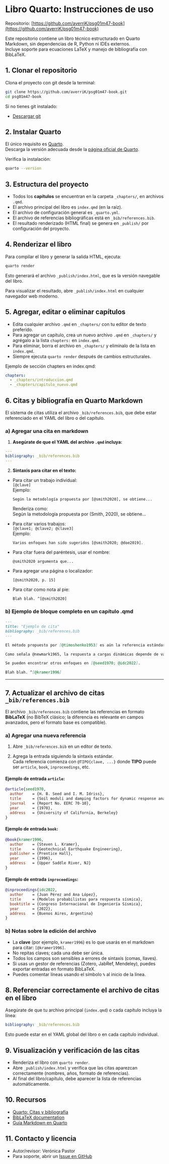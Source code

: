 # Libro Quarto: Instrucciones de uso

Repositorio: [https://github.com/averriK/psg01m47-book](https://github.com/averriK/psg01m47-book)

Este repositorio contiene un libro técnico estructurado en Quarto Markdown, sin dependencias de R, Python ni IDEs externos.  
Incluye soporte para ecuaciones LaTeX y manejo de bibliografía con BibLaTeX.


## 1. Clonar el repositorio

Clona el proyecto con git desde la terminal:

```sh
git clone https://github.com/averriK/psg01m47-book.git
cd psg01m47-book
```
Si no tienes git instalado:  
- [Descargar git](https://git-scm.com/downloads)


## 2. Instalar Quarto

El único requisito es [Quarto](https://quarto.org/).  
Descarga la versión adecuada desde la [página oficial de Quarto](https://quarto.org/docs/get-started/).

Verifica la instalación:

```sh
quarto --version
```


## 3. Estructura del proyecto

- Todos los **capítulos** se encuentran en la carpeta `_chapters/`, en archivos `.qmd`.
- El archivo principal del libro es `index.qmd` (en la raíz).
- El archivo de configuración general es `_quarto.yml`.
- El archivo de referencias bibliográficas está en `_bib/references.bib`.
- El resultado renderizado (HTML final) se genera en `_publish/` por configuración del proyecto.


## 4. Renderizar el libro

Para compilar el libro y generar la salida HTML, ejecuta:

```sh
quarto render
```

Esto generará el archivo `_publish/index.html`, que es la versión navegable del libro.

Para visualizar el resultado, abre `_publish/index.html` en cualquier navegador web moderno.


## 5. Agregar, editar o eliminar capítulos

- Edita cualquier archivo `.qmd` en `_chapters/` con tu editor de texto preferido.
- Para agregar un capítulo, crea un nuevo archivo `.qmd` en `_chapters/` y agrégalo a la lista `chapters:` en `index.qmd`.  
- Para eliminar, borra el archivo en `_chapters/` y elimínalo de la lista en `index.qmd`.
- Siempre ejecuta `quarto render` después de cambios estructurales.

Ejemplo de sección chapters en index.qmd:

```yaml
chapters:
  - _chapters/introduccion.qmd
  - _chapters/capitulo_nuevo.qmd
```


## 6. **Citas y bibliografía en Quarto Markdown**

El sistema de citas utiliza el archivo `_bib/references.bib`, que debe estar referenciado en el YAML del libro o del capítulo.

### a) **Agregar una cita en markdown**

1. **Asegúrate de que el YAML del archivo `.qmd` incluya:**

```yaml
---
bibliography: _bib/references.bib
---
```

2. **Sintaxis para citar en el texto:**

- Para citar un trabajo individual:  
  `[@clave]`  
  Ejemplo:  
  ```
  Según la metodología propuesta por [@smith2020], se obtiene...
  ```
  Renderiza como:  
  Según la metodología propuesta por (Smith, 2020), se obtiene...

- Para citar varios trabajos:  
  `[@clave1; @clave2; @clave3]`  
  Ejemplo:  
  ```
  Varios enfoques han sido sugeridos [@smith2020; @doe2019].
  ```

- Para citar fuera del paréntesis, usar el nombre:  
  ```
  @smith2020 argumenta que...
  ```

- Para agregar una página o localizador:  
  ```
  [@smith2020, p. 15]
  ```

- Para citar como nota al pie:  
  ```
  Blah blah. ^[@smith2020]
  ```

### b) **Ejemplo de bloque completo en un capítulo .qmd**

```markdown
---
title: "Ejemplo de cita"
bibliography: _bib/references.bib
---

El método propuesto por [@timoshenko1953] es aún la referencia estándar en análisis estructural clásico.

Como señala @newmark1965, la respuesta a cargas dinámicas depende de varios factores.

Se pueden encontrar otros enfoques en [@seed1970; @idc2022].

Blah blah. ^[@kramer1996]
```

---

## 7. **Actualizar el archivo de citas `_bib/references.bib`**

El archivo `_bib/references.bib` contiene las referencias en formato **BibLaTeX** (no BibTeX clásico; la diferencia es relevante en campos avanzados, pero el formato base es compatible).

### a) **Agregar una nueva referencia**

1. Abre `_bib/references.bib` en un editor de texto.

2. Agrega la entrada siguiendo la sintaxis estándar.  
   Cada referencia comienza con `@TIPO{clave, ...}` donde **TIPO** puede ser `article`, `book`, `inproceedings`, etc.

#### Ejemplo de entrada `article`:

```bibtex
@article{seed1970,
  author    = {H. B. Seed and I. M. Idriss},
  title     = {Soil moduli and damping factors for dynamic response analyses},
  journal   = {Report No. EERC 70-10},
  year      = {1970},
  address   = {University of California, Berkeley}
}
```

#### Ejemplo de entrada `book`:

```bibtex
@book{kramer1996,
  author    = {Steven L. Kramer},
  title     = {Geotechnical Earthquake Engineering},
  publisher = {Prentice Hall},
  year      = {1996},
  address   = {Upper Saddle River, NJ}
}
```

#### Ejemplo de entrada `inproceedings`:

```bibtex
@inproceedings{idc2022,
  author    = {Juan Pérez and Ana López},
  title     = {Modelos probabilistas para respuesta sísmica},
  booktitle = {Congreso Internacional de Ingeniería Sísmica},
  year      = {2022},
  address   = {Buenos Aires, Argentina}
}
```

### b) **Notas sobre la edición del archivo**

- La **clave** (por ejemplo, `kramer1996`) es lo que usarás en el markdown para citar: `[@kramer1996]`.
- No repitas claves; cada una debe ser única.
- Todos los campos son sensibles a errores de sintaxis (comas, llaves).
- Si usas un gestor de referencias (Zotero, JabRef, Mendeley), puedes exportar entradas en formato BibLaTeX.
- Puedes comentar líneas usando el símbolo `%` al inicio de la línea.


## 8. **Referenciar correctamente el archivo de citas en el libro**

Asegúrate de que tu archivo principal (`index.qmd`) o cada capítulo incluya la línea:

```yaml
bibliography: _bib/references.bib
```
Esto puede estar en el YAML global del libro o en cada capítulo individual.


## 9. **Visualización y verificación de las citas**

- Renderiza el libro con `quarto render`.
- Abre `_publish/index.html` y verifica que las citas aparezcan correctamente (nombres, años, formato de referencias).
- Al final del libro/capítulo, debe aparecer la lista de referencias automáticamente.


## 10. Recursos

- [Quarto: Citas y bibliografía](https://quarto.org/docs/authoring/footnotes-and-citations.html)
- [BibLaTeX documentation](https://ctan.org/pkg/biblatex?lang=en)
- [Guía Markdown en Quarto](https://quarto.org/docs/authoring/markdown-basics.html)


## 11. Contacto y licencia

- Autor/revisor: Verónica Pastor
- Para soporte, abrir un [Issue en GitHub](https://github.com/averriK/psg01m47-book/issues)
